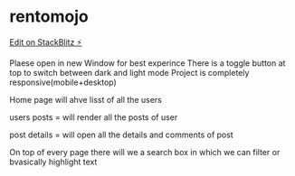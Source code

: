 # rentomojo

[Edit on StackBlitz ⚡️](https://stackblitz.com/edit/rentomojo)

Plaese open in new Window for best experince 
There is a toggle button at top to switch between dark and light mode
Project is completely responsive(mobile+desktop)

Home page will ahve lisst of all the users

users posts = will render all the posts of user

post details = will open all the details and comments of post 

On top of every page there will we a search box in which we can filter or bvasically highlight text 



